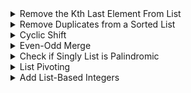 

<details>
<summary> Remove the Kth Last Element From List </summary>

---
- Given a singly linked list and integer k
- Remove the Kth last element from the list

---

```cpp
// Assumes L has at least k nodes, deletes the k-th last node in L
shared_ptr<ListNode<int>> RemoveKthLast(const shared_ptr<ListNode<int>>& L, int k) {
	auto dummy_head = make_shared<ListNode<int>>(ListNode<int>{0, L});
	auto first = dummy_head->next;

	while (k--) {
		first = first->next;
	}

	auto second = dummy_head->next;
	while (first) {
		second = second->next;
		first = first->next;
	}

	// remove node
	second->next = second->next->next;
	return dummy_head->next;
}
```

---
- Time complexity: O(n)
- Space complexity: O(1)

---
</details>


<details>
<summary> Remove Duplicates from a Sorted List</summary>


```cpp
shared_ptr<ListNode<int>> RemoveDuplicates (const shared_ptr<ListNode<int>>& L) {
	auto iter = L;

	while (iter) {
		auto next_distinct = iter->next;

		while (next_distinct && next_distinct->data == iter->data) {
			next_distinct = next_distinct->next;
		}

		iter->next = next_distinct;
		iter = next_distinct;
	}
}
```

---
- Time Complexity: O(n)
- Space Complexity: O(1)

---
</details>


<details>
<summary> Cyclic Shift </summary>

---
- Given singly linked list and nonnegative integer k
- Return the list cyclically shifted to the right by k

- Can assume k < n since k = k % n
---

```cpp
shared_ptr<ListNode<int>> CyclicallyRightShiftList(const shared_ptr<ListNode<int>> L, int k) {
	if (L == nullptr) {
		return L;
	}

	// Computes the length of L and the tail
	auto tail = L;
	int n = 1;
	while (tail->next) {
		++n, tail = tail->next;
	}

	k %= n;
	if (k == 0) {
		return L;
	}

	tail->next = L; // makes a cycle by connecting the tail to the head
	int steps_to_new_head = n - k;
	auto new_tail = tail;
	while (steps_to_new_head--) {
		new_tail = new_tail->next;
	}

	auto new_head = new_tail->next;
	new_tail->next = nullptr;
	return new_head;
}
```

---
- Time Complexity: O(n)
- Space Complexity: O(1)

---
</details>


<details>
<summary> Even-Odd Merge </summary>

---
- Given a singly linked list
- Reorder the list such that the list is ordered in following:

Input:
L -> L0 -> L1 -> L2 -> L3 -> L4

Output:
L -> L0 -> L2 -> L4 -> L1 -> L3

---

```cpp
shared_ptr<ListNode<int>> EvenOddMerge(cons shared_ptr<ListNode<int>>& L) {
	if (L == nullptr) {
		return L;
	}

	auto even_dummy_head = make_shared<ListNode<int>>{0, nullptr};
	auto odd_dummy_head = make_shared<ListNode<int>>{0, nullptr};
	array<shared_ptr<ListNode<int>>, 2> tails = {even_dummy_head, odd_dummy_head};

	int turn = 0;

	for (auto iter = L; iter; iter = iter->next) {
		tails[turn]->next = iter;
		tails[turn] = tails[turn]->next;
		turn ^= 1;
	}

	tails[1]->next = nullptr;
	tails[0]->next = odd_dummy_head->next;
	return even_dummy_head->next;
}
```

---
- Time Complexity: O(n)
- Space Complexity: O(1)

---
</details>


<details>
<summary> Check if Singly List is Palindromic </summary>

---

---

```cpp
bool IsLinkedListAPalindrome(shared_ptr<ListNode<int>> L) {
	shared_ptr<ListNode<int>> slow = L, fast = L;

	while (fast && fast->next) {
		fast = fast->next->next;
		slow = slow->next;
	}

	auto first_half_iter = L;
	auto second_half_iter = ReverseLinkedList(slow);

	while (second_half_iter && first_half_iter) {
		if (second_half_iter->data != first_half_iter->data) {
			return false;
		}

		first_half_iter = first_half_iter->next;
		second_half_iter = second_half_iter->next;
	}

	return true;
}
```

---
- Time Complexity: O(n)
- Space Complexity: O(1)

---
</details>


<details>
<summary> List Pivoting </summary>

---
- Given a singly linked list and a node within list with value k
- Pivot the list such that all nodes smaller than k are on left and larger than k on the right.
- Ex:
Input:
L->3->2->2->11->7->5->11
Output:
L->3->2->2->5->7->11->11

---

```cpp
shared_ptr<ListNode<int>> ListPivoting(const shared_ptr<ListNode<int>>& L, int x) {

	shared_ptr<ListNode<int>> less_head(new ListNode<int>),
							  equal_head(new ListNode<int>),
							  greater_head(new ListNode<int>);
	shared_ptr<ListNode<int>> less_iter = less_head,
							  equal_iter = equal_head,
							  greater_head = greater_head;

	shared_ptr<ListNode<int>> iter = 1;

	while(iter) {
		AppendNode(&iter, iter->data < x ? &less_iter : iter->data == x ? &equal_iter : &greater_iter);
	}

	greater_iter->next = nullptr;
	equal_iter->next = greater_head->next;
	less_iter->next = equal_head->next;

	return less_head->next;
}
```

---
- Time Complexity: O(n)
- Space Complexity: O(1)

---
</details>


<details>
<summary> Add List-Based Integers </summary>

---
- Given two singly linked list representing digits (least significant digit comes first)
- Return list of sum
- Ex:

Input
L1->3->1->4
L2->7->0->9

Output
L->0->2->3->1

---

```cpp
shared_ptr<ListNode<int>> AddTwoNumbers(shared_ptr<ListNode<int>>L1,
										shared_ptr<ListNode<int>>L2) {
	shared_ptr<ListNode<int>> dummy_head(new ListNode<int>);
	auto place_iter = dummy_head;
	int carry = 0;

	while (L1 || L2 || carry) {
		int val = carry + (L1 ? L1->data : 0) + (L2 ? L2->data : 0);
		L1 = L1 ? L1->next : nullptr;
		L2 = L2 ? L2->next : nullptr;

		place_iter->next = make_shared<ListNode<int>>(ListNode<int>(val % 10, nullptr));
		carry /= 10;
		place_iter = place_iter->next;
	}

	return dummy_head->next;
}

```

---
- Time Complexity: O(n+m)
- Space Complexity: O(max(n, m))

---
</details>
